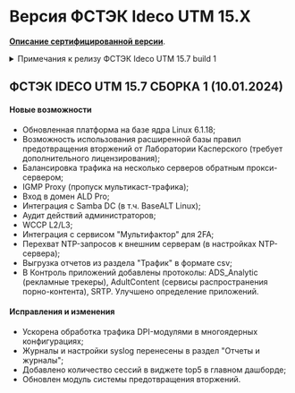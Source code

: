 # Версия ФСТЭК Ideco UTM 15.X

**[Описание сертифицированной версии](https://static.ideco.ru/static/Ideco_UTM_2022.pdf)**.

<details>

<summary>Примечания к релизу ФСТЭК Ideco UTM 15.7 build 1</summary>

**Дата выхода версии**: 10.01.2024.

**Техническая поддержка и обратная связь** (поможет нам улучшить продукт):
* Обсудить версию в телеграм-канале с разработчиками: [https://t.me/idecoutm](https://t.me/idecoutm);
* Портал технической поддержки: [https://help.ideco.ru/](https://help.ideco.ru/);
* Электронная почта: help@ideco.ru;
* Telegram: [ideco.bot](https://telegram.im/@ideco_support_bot).

Для ФСТЭК-версии включено автоматическое обновление с версии 11.13 путем нескольких обновлений: 11.13->12.11->13.11->14.3->15.7.

Обязательно нужно последовательно обновиться и использовать версию 15.7 (не останавливаясь на промежуточных версиях, нужных только для обновления).

</details>

## ФСТЭК IDECO UTM 15.7 СБОРКА 1 (10.01.2024)

#### Новые возможности

- Обновленная платформа на базе ядра Linux 6.1.18;
- Возможность использования расширенной базы правил предотвращения вторжений от Лаборатории Касперского (требует дополнительного лицензирования);
- Балансировка трафика на несколько серверов обратным прокси-сервером;
- IGMP Proxy (пропуск мультикаст-трафика);
- Вход в домен ALD Pro;
- Интеграция с Samba DC (в т.ч. BaseALT Linux);
- Аудит действий администраторов;
- WCCP L2/L3;
- Интеграция с сервисом "Мультифактор" для 2FA;
- Перехват NTP-запросов к внешним серверам (в настройках NTP-сервера);
- Выгрузка отчетов из раздела "Трафик" в формате csv;
- В Контроль приложений добавлены протоколы: ADS_Analytic (рекламные трекеры), AdultContent (сервисы распространения порно-контента), SRTP. Улучшено определение приложений.

#### Исправления и изменения

- Ускорена обработка трафика DPI-модулями в многоядерных конфигурациях;
- Журналы и настройки syslog перенесены в раздел "Отчеты и журналы";
- Добавлено количество сессий в виджете top5 в главном дашборде;
- Обновлен модуль системы предотвращения вторжений.
